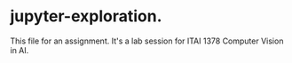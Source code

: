 # jupyter-exploration.
This file for an assignment.
It's a lab session for ITAI 1378 Computer Vision in AI.
